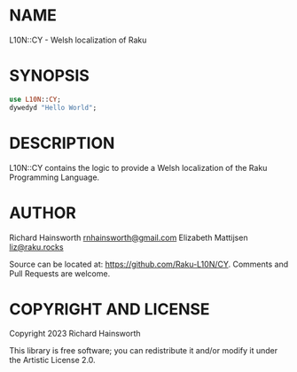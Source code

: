 NAME
====

L10N::CY - Welsh localization of Raku

SYNOPSIS
========

```raku
use L10N::CY;
dywedyd "Hello World";
```

DESCRIPTION
===========

L10N::CY contains the logic to provide a Welsh localization of the Raku Programming Language.

AUTHOR
======

Richard Hainsworth <rnhainsworth@gmail.com>
Elizabeth Mattijsen <liz@raku.rocks>

Source can be located at: https://github.com/Raku-L10N/CY. Comments and Pull Requests are welcome.  

COPYRIGHT AND LICENSE
=====================

Copyright 2023 Richard Hainsworth

This library is free software; you can redistribute it and/or modify it under the Artistic License 2.0.

